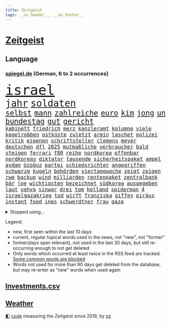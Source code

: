 ```yaml
---
title: Zeitgeist
tags: __no_header__, __no_footer__
---
```


# [Zeitgeist](https://oliz.io/zeitgeist/)

## Language

<h3><a href="https://www.spiegel.de" target="_blank">spiegel.de</a> (German, 6 to 2 occurrences)</h3>
<p style="font-family:monospace">
<span style="font-size:32pt"><a href="news_links.html#israel" class="current">israel</a></span>
<br>
<span style="font-size:22pt"><a href="news_links.html#jahr" class="current">jahr</a></span>
<span style="font-size:22pt"><a href="news_links.html#soldaten" class="current">soldaten</a></span>
<br>
<span style="font-size:17pt"><a href="news_links.html#selbst" class="current">selbst</a></span>
<span style="font-size:17pt"><a href="news_links.html#mann" class="current">mann</a></span>
<span style="font-size:17pt"><a href="news_links.html#zahlreiche" class="current">zahlreiche</a></span>
<span style="font-size:17pt"><a href="news_links.html#euro" class="current">euro</a></span>
<span style="font-size:17pt"><a href="news_links.html#kim" class="current">kim</a></span>
<span style="font-size:17pt"><a href="news_links.html#jong" class="current">jong</a></span>
<span style="font-size:17pt"><a href="news_links.html#un" class="current">un</a></span>
<span style="font-size:17pt"><a href="news_links.html#bundestag" class="current">bundestag</a></span>
<span style="font-size:17pt"><a href="news_links.html#gut" class="current">gut</a></span>
<span style="font-size:17pt"><a href="news_links.html#gericht" class="current">gericht</a></span>
<br>
<span style="font-size:12pt"><a href="news_links.html#kabinett" class="current">kabinett</a></span>
<span style="font-size:12pt"><a href="news_links.html#friedrich" class="current">friedrich</a></span>
<span style="font-size:12pt"><a href="news_links.html#merz" class="current">merz</a></span>
<span style="font-size:12pt"><a href="news_links.html#kanzleramt" class="current">kanzleramt</a></span>
<span style="font-size:12pt"><a href="news_links.html#kolumne" class="current">kolumne</a></span>
<span style="font-size:12pt"><a href="news_links.html#viele" class="current">viele</a></span>
<span style="font-size:12pt"><a href="news_links.html#kegelrobben" class="new">kegelrobben</a></span>
<span style="font-size:12pt"><a href="news_links.html#ostküste" class="current">ostküste</a></span>
<span style="font-size:12pt"><a href="news_links.html#zuletzt" class="current">zuletzt</a></span>
<span style="font-size:12pt"><a href="news_links.html#armin" class="new">armin</a></span>
<span style="font-size:12pt"><a href="news_links.html#laschet" class="new">laschet</a></span>
<span style="font-size:12pt"><a href="news_links.html#polizei" class="current">polizei</a></span>
<span style="font-size:12pt"><a href="news_links.html#kritik" class="current">kritik</a></span>
<span style="font-size:12pt"><a href="news_links.html#eigenen" class="current">eigenen</a></span>
<span style="font-size:12pt"><a href="news_links.html#schriftsteller" class="current">schriftsteller</a></span>
<span style="font-size:12pt"><a href="news_links.html#clemens" class="current">clemens</a></span>
<span style="font-size:12pt"><a href="news_links.html#meyer" class="current">meyer</a></span>
<span style="font-size:12pt"><a href="news_links.html#deutschen" class="current">deutschen</a></span>
<span style="font-size:12pt"><a href="news_links.html#dfl" class="current">dfl</a></span>
<span style="font-size:12pt"><a href="news_links.html#2025" class="current">2025</a></span>
<span style="font-size:12pt"><a href="news_links.html#mutmaßliche" class="current">mutmaßliche</a></span>
<span style="font-size:12pt"><a href="news_links.html#verbraucher" class="current">verbraucher</a></span>
<span style="font-size:12pt"><a href="news_links.html#bald" class="current">bald</a></span>
<span style="font-size:12pt"><a href="news_links.html#steigen" class="current">steigen</a></span>
<span style="font-size:12pt"><a href="news_links.html#ferrari" class="current">ferrari</a></span>
<span style="font-size:12pt"><a href="news_links.html#f80" class="new">f80</a></span>
<span style="font-size:12pt"><a href="news_links.html#reihe" class="current">reihe</a></span>
<span style="font-size:12pt"><a href="news_links.html#nordkorea" class="current">nordkorea</a></span>
<span style="font-size:12pt"><a href="news_links.html#offenbar" class="current">offenbar</a></span>
<span style="font-size:12pt"><a href="news_links.html#nordkoreas" class="current">nordkoreas</a></span>
<span style="font-size:12pt"><a href="news_links.html#diktator" class="current">diktator</a></span>
<span style="font-size:12pt"><a href="news_links.html#tausende" class="current">tausende</a></span>
<span style="font-size:12pt"><a href="news_links.html#sicherheitspaket" class="current">sicherheitspaket</a></span>
<span style="font-size:12pt"><a href="news_links.html#ampel" class="current">ampel</a></span>
<span style="font-size:12pt"><a href="news_links.html#aydan" class="new">aydan</a></span>
<span style="font-size:12pt"><a href="news_links.html#özoğuz" class="new">özoğuz</a></span>
<span style="font-size:12pt"><a href="news_links.html#partei" class="current">partei</a></span>
<span style="font-size:12pt"><a href="news_links.html#schiedsrichter" class="current">schiedsrichter</a></span>
<span style="font-size:12pt"><a href="news_links.html#angegriffen" class="current">angegriffen</a></span>
<span style="font-size:12pt"><a href="news_links.html#schwarze" class="current">schwarze</a></span>
<span style="font-size:12pt"><a href="news_links.html#kugeln" class="current">kugeln</a></span>
<span style="font-size:12pt"><a href="news_links.html#behörden" class="current">behörden</a></span>
<span style="font-size:12pt"><a href="news_links.html#viertagewoche" class="current">viertagewoche</a></span>
<span style="font-size:12pt"><a href="news_links.html#zeigt" class="current">zeigt</a></span>
<span style="font-size:12pt"><a href="news_links.html#zeigen" class="current">zeigen</a></span>
<span style="font-size:12pt"><a href="news_links.html#rwe" class="new">rwe</a></span>
<span style="font-size:12pt"><a href="news_links.html#backup" class="new">backup</a></span>
<span style="font-size:12pt"><a href="news_links.html#wind" class="current">wind</a></span>
<span style="font-size:12pt"><a href="news_links.html#milliarden" class="current">milliarden</a></span>
<span style="font-size:12pt"><a href="news_links.html#rentenpaket" class="current">rentenpaket</a></span>
<span style="font-size:12pt"><a href="news_links.html#zentralbank" class="current">zentralbank</a></span>
<span style="font-size:12pt"><a href="news_links.html#bär" class="current">bär</a></span>
<span style="font-size:12pt"><a href="news_links.html#joe" class="current">joe</a></span>
<span style="font-size:12pt"><a href="news_links.html#wichtigsten" class="current">wichtigsten</a></span>
<span style="font-size:12pt"><a href="news_links.html#bezeichnet" class="current">bezeichnet</a></span>
<span style="font-size:12pt"><a href="news_links.html#südkorea" class="current">südkorea</a></span>
<span style="font-size:12pt"><a href="news_links.html#ausgegeben" class="new">ausgegeben</a></span>
<span style="font-size:12pt"><a href="news_links.html#laut" class="current">laut</a></span>
<span style="font-size:12pt"><a href="news_links.html#yahya" class="current">yahya</a></span>
<span style="font-size:12pt"><a href="news_links.html#sinwar" class="current">sinwar</a></span>
<span style="font-size:12pt"><a href="news_links.html#drei" class="current">drei</a></span>
<span style="font-size:12pt"><a href="news_links.html#tom" class="current">tom</a></span>
<span style="font-size:12pt"><a href="news_links.html#holland" class="current">holland</a></span>
<span style="font-size:12pt"><a href="news_links.html#spiderman" class="new">spiderman</a></span>
<span style="font-size:12pt"><a href="news_links.html#4" class="current">4</a></span>
<span style="font-size:12pt"><a href="news_links.html#israelgazakrieg" class="current">israelgazakrieg</a></span>
<span style="font-size:12pt"><a href="news_links.html#tod" class="current">tod</a></span>
<span style="font-size:12pt"><a href="news_links.html#wirft" class="current">wirft</a></span>
<span style="font-size:12pt"><a href="news_links.html#franziska" class="current">franziska</a></span>
<span style="font-size:12pt"><a href="news_links.html#giffey" class="current">giffey</a></span>
<span style="font-size:12pt"><a href="news_links.html#piräus" class="new">piräus</a></span>
<span style="font-size:12pt"><a href="news_links.html#instant" class="current">instant</a></span>
<span style="font-size:12pt"><a href="news_links.html#food" class="new">food</a></span>
<span style="font-size:12pt"><a href="news_links.html#ines" class="current">ines</a></span>
<span style="font-size:12pt"><a href="news_links.html#schwerdtner" class="current">schwerdtner</a></span>
<span style="font-size:12pt"><a href="news_links.html#frau" class="current">frau</a></span>
<span style="font-size:12pt"><a href="news_links.html#gaza" class="current">gaza</a></span>
</p>
<details>
<summary>Stopped using...</summary>
<p class="former" style="font-size:12pt">
schatten(1457) boot(1456) mainz(1456) uhr(1456) gemeinden(1455) treffer(1455) williams(1455) becker(1454) cristiano(1454) ronaldo(1454) kommunen(1453) myanmar(1453) polizeieinsatz(1453) tschechien(1453) wechselt(1453) angekommen(1452) kauft(1452) teilte(1452) abstimmung(1451) bahnhof(1451) einigung(1451) fielen(1451) beobachtet(1450) freiheitsstrafe(1450) gesunken(1450) klagt(1450) landesregierung(1450) material(1450) regt(1450) scheiterte(1450) sinken(1450) statement(1450) usaußenminister(1450) wahrheit(1450) weltweiten(1450) zentrum(1450) 10000(1449) emmanuel(1449) ermöglichen(1449) gewissen(1449) nahmen(1449) plus(1449) reißt(1449) unterricht(1449) entschuldigt(1448) erklärte(1448) i(1448) innenministerium(1448) scheitern(1448) wirkung(1448) feuerwehrleute(1447) finanziell(1447) größter(1447) forderung(1446) nahezu(1445) netzwerk(1445) stets(1445) voraus(1445) beschluss(1444) finale(1444) gastgeber(1444) pocht(1444) pressestimmen(1444) spekuliert(1444) vorübergehend(1444) wochenlang(1444) illegal(1443) institut(1443) anbieten(1442) brite(1442) investitionen(1442) 3(1441) debakel(1441) distanziert(1441) lieben(1441) wies(1441) büro(1440) eigentümer(1440) gekauft(1440) erkrankung(1438) william(1438) motiv(1437) starker(1437) gold(1436) brechen(1435) berät(1434) dran(1434) stieg(1434) königin(1433) pflicht(1432) gesamten(1430) hunger(1429) begriff(1428) bundesgerichtshof(1428) ähnlich(1428) beschlagnahmt(1427) gouverneur(1427) kontakt(1427) presse(1427) automatisch(1425) insassen(1424) syrer(1424) freiwillig(1423) abstieg(1422) teilnahme(1422) geborgen(1417) auseinandersetzung(1416) einblicke(1403) langem(1392) blinken(1391) marine(1388) last(1386) einfache(1376) schiffe(1376) öffnet(1343) milliardär(1337) zusammenbruch(1311) investor(1283) lediglich(1236) tennisstar(1222) serbien(1215) ausbildung(1212) kolumbien(1201) verbunden(1177) russischem(1145) gestern(1144) gewohnt(1122) haushalt(1119) tiger(1109) vorfeld(1098) abschreckung(1090) regierungschefin(1082) beider(1078) rhein(1065) schärfere(1038) öffentlichrechtlichen(1022) buschmann(1013) geplatzt(995) verschwinden(993) überwachung(989) spielern(985) gerichte(984) helikopter(979) fake(975) unwetter(960) kriegsverbrechen(926) hochrangigen(924) herzen(919) günstiger(917) handys(900) durchsuchen(896) vermisster(881) dänischen(864) kaffee(847) tierschützer(842) fahrgäste(831) thüringens(829) entfernen(819) rettungsaktion(815) olympiasieger(814) offizielle(788) streiks(784) hände(781) 05(771) zurückkehren(753) branchen(741) francisco(736) irland(735) deuten(713) beerdigt(704) schönheit(701) operiert(699) abgeben(694) geschmack(694) aussichten(686) gast(676) lauter(675) check(661) haftbefehl(658) hauses(658) gelegenheit(656) mächtige(655) fahnder(641) sachsens(631) demonstriert(630) herstellers(627) mythos(627) c(626) chatgpt(615) startups(615) wasserstoff(614) 52(613) leon(612) gravierende(608) kläger(606) weimar(606) 5000(605) freiwillige(605) geständnis(597) außergewöhnlich(582) diesjährigen(582) influencer(582) rivalen(582) spiegelreport(580) höhepunkt(572) beigetragen(570) hinweg(570) dominieren(569) kreuz(565) gewartet(561) asylpolitik(556) bekämpfung(534) urlauber(528) massenhaft(524) auffällig(519) uli(513) diebstahl(511) versehentlich(509) rechter(508) terrorismus(504) genießen(503) iphones(497) absurd(493) partien(489) bundeshaushalt(487) sandra(483) staats(483) open(480) älterer(477) sächsischen(475) 77(472) umzusetzen(465) schuldenbremse(464) auflösung(462) awards(462) toronto(460) busfahrer(459) preiserhöhung(459) massiver(455) benachteiligt(454) popstars(450) erweitert(448) verbreitung(448) victoria(448) saßen(445) ezb(444) metropole(439) strenger(438) atlanta(437) kooperiert(436) service(435) sicherheitsmaßnahmen(433) iphone(429) britney(428) spears(428) stützen(428) ausbeutung(423) sechsstellige(423) südkoreanische(418) chancenlos(413) körperliche(412) sichergestellt(409) schach(404) us(401) jon(399) rucksack(399) nachteile(395) väter(391) phänomen(389) 99(385) 61(383) mittelfeld(382) jugendstrafe(378) getöteter(376) qualifikation(372) unschuldig(372) demokratischen(370) milliardenhilfen(369) verdrängt(369) europaparlament(368) palästina(367) königshaus(362) 43(359) verschickt(359) gravierenden(357) management(357) popkultur(356) sitz(351) taugen(350) versagt(350) mars(348) willkommen(348) erfindung(347) 1100(340) gefährlichsten(340) achtzigerjahre(339) bundes(336) vulkanausbruch(336) eingedrungen(335) sicherheitsgründen(335) reagierten(334) kilo(333) sommerspiele(333) einführung(328) menschenrechte(327) staatssekretärin(325) perry(322) 29jähriger(321) kritischer(321) spiels(319) ausländer(318) geräten(315) sprecherin(314) staatsanwälte(314) überdenken(314) db(313) stone(309) rechtlich(308) haftstrafen(307) entspannung(305) islamische(302) kündigungen(302) nass(301) tourt(301) notlage(297) flaggen(295) bot(294) erfolgserlebnis(294) lernt(293) sharon(292) leise(291) gesichter(290) historischer(287) kriegsschiffe(287) mindestlohn(287) 93(286) gerungen(285) usdollar(285) positives(284) politischer(282) station(281) anhebung(280) iss(280) umfangreiche(280) zeitalter(280) buchempfehlungen(279) verkünden(279) verschwörungstheorien(278) bezeichnete(275) operation(275) anwendung(272) belgorod(272) eilantrag(271) frustriert(271) aufgedeckt(268) bevorzugen(266) vorliegt(266) cdu/csu(264) dave(263) mögen(263) wassermassen(263) 1980(260) sendet(259) hollywoods(257) berühmteste(253) chrome(253) wüten(253) hungersnot(252) premierministerin(249) privates(249) direkten(248) erhöhte(248) matteo(247) bestürzt(244) weltstar(243) hohem(239) politischem(239) montagmorgen(238) substanz(237) konzept(236) go(234) massenhaften(234) ampelstreit(233) kontroversen(232) lamar(232) alzheimer(231) hauptdarstellerin(231) trainers(231) bronze(229) erleichtert(229) zustande(229) inakzeptabel(228) justin(228) meisterschaft(228) siegtreffer(228) swifts(228) lebenslang(225) steuersenkungen(224) wohnmobil(224) bucht(223) falscher(222) günter(218) emojis(217) obst(216) kanzlerin(215) änderte(215) bear(214) falschinformationen(213) vermittler(213) einfacher(212) huawei(212) eingefangen(211) regimes(211) schwerverletzte(211) apples(210) djirsarai(210) silber(210) übertrieben(210) usmedien(209) durchsuchung(207) major(207) zweitligisten(206) planung(205) 35000(204) runter(203) biss(202) flugzeugbauer(202) frauenanteil(201) abtreibungen(200) plastik(199) sainz(197) argumentierte(196) kassierte(196) enthüllen(195) fragwürdige(195) techmilliardär(195) verbraucherpreise(195) mad(194) verurteilter(194) überlassen(193) eurofighter(192) sangen(192) schrank(192) erfolgreicher(191) filmset(191) jeff(191) lautete(191) sudan(190) nominierten(189) reiht(189) amts(187) auswärtigen(187) athletin(186) josh(186) jünger(185) netzwerken(185) umbruch(185) ergreift(184) spannende(184) zwangsversteigerung(184) bvbprofi(182) trümmer(181) katastrophenfall(180) afderfolg(179) justizministerin(179) dürre(176) 20jähriger(175) elefanten(175) ermutigt(175) milliardengeschäft(175) privatsphäre(175) ressourcen(174) benachbarten(173) eilish(173) thyssenkrupp(173) toujours(173) erhärten(172) königlichen(172) entlassung(171) herausgesucht(171) usjustiz(171) bayerischer(170) einschalten(169) irreführende(168) vorfreude(168) halmich(167) regina(167) rekrutieren(167) verrat(165) einschränken(164) straßenbahn(164) verhört(164) iraner(163) bejubelt(162) frauenfußball(162) mclaren(162) provozieren(162) pérez(162) norwegische(161) ultraorthodoxe(160) entgeht(158) kommentieren(158) morgan(158) überflutet(158) cannes(157) mücken(157) pelosi(157) unterstützte(157) gefangenenlager(156) zeilen(156) einflussreichsten(155) hauskauf(155) linker(155) publikums(155) beobachtung(153) beweist(153) kriselnden(153) tigermücke(152) bestritt(151) kundschaft(151) küssen(151) beschränkungen(150) children(150) save(150) vereinbaren(150) massensterben(149) besuchte(148) europäischer(148) flair(148) jeweiligen(148) positive(148) schwimmbad(147) umweltschützer(146) feuern(145) jawort(145) privater(145) wohnungslose(145) entmutigen(144) kryptowährung(143) likes(143) meisterschaften(143) films(142) bremerhaven(140) heimatstadt(140) heiße(140) straftätern(140) verdachtsfall(140) chats(139) durchbrechen(139) 1400(138) feier(138) geschwächte(138) rechtspopulismus(138) landeten(137) friedenskonferenz(136) outfit(136) hipp(135) verschleppte(135) zugspitze(135) elend(134) ernten(133) gehackt(133) niemandem(133) tshirt(132) unversöhnlich(132) bon(131) handele(131) jovi(131) stärkere(131) befriedigend(130) lokalen(130) privat(130) verschärfung(130) bezweifeln(129) esther(129) plagen(129) weigert(129) bangladesch(128) faust(127) regnen(127) schärferen(127) unsinn(127) wider(127) gemessen(126) indopazifik(126) meisterin(125) basketballliga(124) fernost(124) kendrick(124) spekulieren(124) deklassiert(123) polizeiliche(123) babbel(122) quatsch(122) nhl(121) kanzelt(120) griechischen(118) lugner(118) schutzsuchende(118) angespannte(117) hampshire(117) kinshasa(117) ordnete(117) unbekleidet(117) ausschließlich(116) fußballlegende(116) gabe(116) gigi(116) einsam(115) l’amour(115) usbotschafterin(115) anhaltenden(114) somalia(114) einseitig(113) koalitionen(113) schutzsuchenden(113) surfer(113) teurere(113) bundesligaaufsteiger(112) scharfen(112) basel(111) josé(111) damalige(110) fernseher(110) ortschaft(110) vergaß(110) 2002(109) polizeigewalt(109) spieß(109) bahnlogistiktochter(108) bowl(108) jederzeit(108) schutt(108) beladener(107) epidemie(107) solch(107) sponsor(107) redaktion(106) todestag(106) unterbrechen(106) urteile(106) fremdelt(105) hartnäckig(105) potenziell(105) sommerpause(105) zurückzahlen(105) aufwendigen(104) johnny(104) löwen(104) vernichtendes(104) want(104) 25jährige(103) gefüllte(103) gehör(103) bewährung(102) aufgewachsen(101) gefälschten(101) kubitschek(101) mitternacht(101) cruise(100) zugänglich(99) eingespielt(98) gemeinnützige(98) marina(98) 32jährige(97) bleibe(97) extremen(97) waldbrand(97) maskottchen(96) fördergelder(95) hafenstadt(95) psychotherapeut(95) strauchelnde(95) 25jährigen(94) nachträglich(94) opa(94) guirassy(93) serhou(93) füllkrug(92) niclas(92) verkleidet(92) intelligence(91) liedern(91) usbekistan(91) zulassung(91) zwangsversteigert(91) ansiedlung(90) erschöpft(90) patientinnen(90) ruine(90) aufzuhalten(89) beinahekatastrophe(89) döring(89) fehlerhafte(89) hingewiesen(89) prügelei(89) südkoreanischer(89) wegstecken(89) argentinier(88) danke(88) emmy(88) inspiration(88) klassik(88) migrantinnen(88) ruf(88) vergewaltiger(88) almuth(87) gleichstellung(87) kkr(87) mcdonald's(87) privatsache(87) schult(87) surrealen(87) usautobauer(87) verfügbar(87) abgesperrt(86) bullock(86) delikatessen(86) entschädigt(86) erdgeschichte(86) etatentwurf(86) eustrafzöllen(86) renten(86) timberlake(86) berlinkreuzberg(85) cathy(85) kuschelt(85) plump(85) schleppen(85) ausländischen(84) falschmeldungen(84) gewaltsame(84) gulasch(84) jacksons(84) legende(84) passantin(84) posiert(84) simbabwe(84) wassertemperatur(84) welthits(84) raststätte(83) standorten(83) vorherigen(83) widersprüche(83) jährlich(82) menschenhandels(82) portionen(82) fallzahlen(81) kifunktionen(81) kinderarmut(81) mate(81) moldau(81) schalteten(81) sicherte(81) aufsehenerregenden(80) einträchtig(80) liberaler(80) miene(80) parat(80) ran(80) spielzug(80) firmenpleiten(79) georgier(79) tritten(79) wettbewerbsfähig(79) wildnis(79) meldeten(78) mittlere(78) monatlichen(78) sensation(78) studierte(78) usamerikanischen(78) dfbauswahl(77) gesichert(77) haushaltsentwurf(77) liebte(77) moniert(77) pfister(77) rennende(77) subtile(77) ungeahnte(77) versinken(77) wasserschutzpolizei(77) avm(76) banksy(76) dienstwagen(76) emeuphorie(76) schnaps(76) verbracht(76) verfassungsrechtler(76) abstruse(75) arts(75) auftritts(75) coverfoto(75) harmonie(75) siebte(75) spiegeldokumentation(75) endlosen(74) sympathien(74) kapazitäten(73) gesundheitsbehörde(72) kindergeld(72) überprüft(72) anlegern(71) comedians(71) einzudämmen(71) gazakrieges(71) geschasste(71) heimwm(71) türkischem(71) ausreisen(70) einheimischen(70) ernstvolker(70) frisches(70) trauerfeier(70) trauma(70) bands(69) freud(69) gegensatz(69) kramer(69) pannenserie(69) sondersitzung(69) buckelwal(68) damm(68) eiszeit(68) ertrinkt(68) gräben(68) korrektheit(68) küsst(68) richtungen(68) unbemannten(68) erforschen(67) ernährten(67) fritz(67) kaliforniens(67) lockt(67) postete(67) pulverisiert(67) darwin(66) davie(66) gesundheitliche(66) hose(66) kriegt(66) kriselnde(66) menschenhandel(66) selke(66) tanzte(66) tate(66) verpflichtung(66) vollbringen(66) drohenden(65) gewürgt(65) honorar(65) luxusautos(65) rettungshubschrauber(65) schwarzrotgold(65) äußersten(65) attentäters(64) attraktive(64) drehen(64) entsprechende(64) erwürgt(64) flugzeugen(64) geklettert(64) haar(64) nicolas(64) personalie(64) secretserviceagenten(64) sprengstoff(64) wunderkind(64) argumentiert(63) eriksson(63) svengöran(63) dnaanalysen(62) gerhardt(62) großhandel(62) großhandelspreise(62) rechtmäßigkeit(62) verschärfungen(62) auslaufmodell(61) einjähriger(61) emmyawards(61) emmys(61) age(60) dunham(60) juristen(60) angespült(59) komplizierte(59) sicherstellen(59) unterfangen(59) werft(59) feststellen(58) geheime(58) geoengineering(58) piastri(58) unbeliebten(58) usraketen(58) wischen(58) altem(57) belächelt(57) beriet(57) bordell(57) elsässer(57) entworfen(57) exwrestler(57) konkret(57) aufgezeichnet(56) craig(56) exfrau(56) gags(56) sommerferien(56) auswirkt(55) flugtaxis(55) gerissen(55) irantreue(55) radikalere(55) vandalismus(55) 1995(54) galgen(54) messner(54) papenburg(54) privatwirtschaft(54) shogun(54) werken(54) dreifache(53) einzunehmen(53) erkennungszeichen(53) hilflose(53) konsistenz(53) privatautos(53) tempelberg(53) verfassungsklage(53) bruce(52) halbjahr(52) mutprobe(52) vorletzte(52) karim(51) knallige(51) sportwagenbauer(51) suchmaschine(51) verbrennerverbot(51) vergewaltigungsfall(51) aaron(50) coronaimpfstoff(50) geknackt(50) parade(50) tönen(50) zerwürfnis(50) aschaffenburg(49) bitteren(49) karriereberaterin(49) präsidentschaftswahlen(49) stell(49) ausreichend(48) babynahrungshersteller(48) mathias(48) watergate(48) datum(47) edwards(47) exbbcmoderator(47) huw(47) nachwirkungen(47) schadstoffe(47) schwangerschaftsabbrüchen(47) traten(47) wettbewerbe(47) wonach(47) übergangsregierung(47) anhängerinnen(46) ausreise(46) autokrat(46) entschuldigte(46) olympisch(46) outlaws(46) schlimmen(46) skelett(46) ausweisung(45) echauffiert(45) kinderarzt(45) medienkonsum(45) besorgte(44) bizarre(44) breakdance(44) erneuter(44) pool(44) riskant(44) tirade(44) überholmanöver(44) cybermobbing(43) mogadischu(43) bekennerschreiben(42) beschmiert(42) djane(42) gästehaus(42) islamfeindliche(42) delta(41) häufigste(41) mähne(41) nordirland(41) zentralrat(41) zuschießen(41) aufgebraucht(40) brocken(40) euabgeordnete(40) haschisch(40) hinderte(40) verzögert(40) weltranglistenersten(40) achterbahn(39) geschmeidig(39) rotherham(39) ohren(38) olympischer(38) überraschen(38) filmt(37) il(37) dankesrede(36) dopingkontroverse(36) englisch(36) erschütterten(36) kotzen(36) köche(36) messerattacken(36) spielplatz(36) streetartkünstlers(36) teilnehmenden(36) verlesen(36) verstrickt(36) berger(35) empfehlung(35) henseleit(35) kloster(35) natürlichen(35) wahlempfehlung(35) entlohnt(34) hassnachrichten(34) kiforscher(34) lukrative(34) schlussphase(34) sternerestaurant(34) überlastet(34) 26jährigen(33) bezweifelt(33) eingeschlossen(33) proiranischer(33) seltsamer(33) streichung(33) belgrad(32) betäubt(32) butch(32) geheimdienstes(32) investments(32) keinerlei(32) ministers(32) neunten(32) suni(32) wilmore(32) witze(32) bescherten(31) eukommissar(31) nordstreamsaboteur(31) podcaster(31) stritt(31) einzelfall(30) flugtaxihersteller(30) gerammt(30) großbrand(30) kaserne(30) läuferin(30) mpox(30) mpoxvirus(30) polizeikräfte(30) unerfahrene(30) uspräsidentschaftswahl(30) 320000(29) adrenalin(29) ausgrabungen(29) bundesweiter(29) curtis(29) hilfsgelder(29) mutationen(29) obduktionsbericht(29) steil(29) unverhohlen(29) cuxhaven(28) heart(28) parken(28) schaulustige(28) up(28) vorhanden(28) breton(27) faltbaren(27) heikles(27) misslang(27) polio(27) revision(27) spektakulärer(27) stabiles(27) thierry(27) winzer(27) bezeichnen(26) rafterroristen(26) baku(25) betäubte(25) bombendrohungen(25) flutwelle(25) heidi(25) klum(25) variante(25) angedeutet(24) gestiegene(24) hochzeitsgesellschaft(24) 102(23) 32jähriger(23) alarmierende(23) amini(23) freizeitpark(23) jina(23) limit(23) mahsa(23) norwegens(23) eilig(22) getarnte(22) grünes(22) selbstbewusstsein(22) spezialtaucher(22) straubing(22) abc(21) anästhesisten(21) feste(21) festgenommene(21) harz(21) ingebrigtsen(21) lastminuteerfolg(21) verabreichte(21) zahnarztpraxis(21) bundesligarückkehr(20) emiraten(20) merz’(20) rollfeld(20) sardinien(20) verscharrt(20) verzückte(20) vorantreiben(20) weltrangliste(20) berühmter(19) eishockey(19) fußballerin(19) sexualdelikt(19) sunset(19) zügig(19) abschiebeflug(18) gewaltdelikte(18) kursiert(18) küsse(18) lehramt(18) schnappt(18) seven(18) springsteen(18) tolle(18) trainerlegende(18) ulrike(18) aryna(17) sabalenka(17) schrillen(17) versteckte(17) your(17) messerattentat(16) regisseurin(16) schwersten(16) vormonat(16) werbepartner(16) widersprüchlich(16) geschwommen(15) polaris(15) rabatt(15) spacexmission(15) weltraumspaziergang(15) zerlegte(15) behinderung(14) extremschwimmen(14) i’m(14) paralympische(14) alexandre(13) bundesrichter(13) differenzen(13) geküsst(13) gelangen(13) meseberg(13) milliardenschwere(13) moraes(13) nachlass(13) sportlern(13) unterschrieben(13) banner(12) berlinneukölln(12) bestritten(12) einfahrt(12) messergewalt(12) messerkriminalität(12) michaela(12) universum(12) zurückweisungen(12) army(11) einzelnen(11) erschütternde(11) flüchtlingspolitik(11) fremdenfeindlichkeit(11) sperrminorität(11) stripes(11) tribünen(11) verüben(11) überfällig(11)
</p>
</details>
<p>Legend:
<ul>
<li><span class="new">new</span>, first seen within the last 10 days</li>
<li><span class="current">current</span>, regular topical words used in the news, not "new", not "former"</li>
<li><span class="former">former(days span relevant)</span>, not used in the last 30 days, but still re-occurring enough to not get deleted</li>
<li>Only words which occurred at least twice in the RSS feed are tracked. <a href="language/filters.py">Some common words are blocked</a></li>
<li>Words not used for more than 90 days get deleted from the database, but may re-enter as "new" words when used again</li>
</ul>
</p>

## [Investments](investments.html)[.csv](investments.csv)

## [Weather](weather.html)

<footer>
<a href="javascript:toggleTheme()" class="nav">🌓</a>
<a href="https://github.com/ooz/zeitgeist">code</a> measuring the Zeitgeist since 2019, by <a href="https://oliz.io">oz</a>
</footer>
